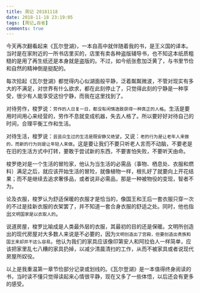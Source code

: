 ```yaml
---
title: 周记 20181118
date: 2018-11-18 23:19:05
tags: [周记,自省]
comments: true
---
```


今天再次翻看起来《瓦尔登湖》，一本自高中就伴随着我的书，是王义国的译本。当时是在家附近的一所书店里买的，店里有卖各种盗版辅导书，也不知这本纸质粗糙的是用了再生纸还是本身就是盗版的。不过，如今纸张愈加泛黄了，与书里节俭和自然的精神倒是挺配的。

每次拾起《瓦尔登湖》都觉得内心似湖面般平静，泛着粼粼微波，不管对现实有多大的不满足，对世界有什么欲求，都在此刻停止了，只觉得此刻的宁静是一种享受，很少有人能享受这份宁静，而我在这里找到了。

对待劳作，梭罗说：`劳作的人日复一日，都没有闲情逸致获得一种真正的人格`。生活是要用时间用心来经营的，劳作不息就变成机器，失去人格了。所以要好好对待自己的时间，合理平衡工作和生活。

对待生活，梭罗说：`芸芸众生过的生活是既安静又绝望`，又说：`老的行为是让老年人来做的，而新的行为则是让年轻人来做`。这是要让我们不要只听老人言而不动脑，不要老是在旧的生活方式中打转，要敢于尝试新的东西，不要害怕失败，不要听天由命。

梭罗绝对是一个生活的冒险家，他认为当生活的必需品（事物、栖息处、衣服和燃料）满足之后，就应该开始生活的冒险，就像植物一样，根扎好了就要向上开花结果；而不是继续去追求奢侈品，或者说非必需品，那是一种被物役的变现，智者不为。

论及衣服，梭罗认为舒适保暖的衣服才是恰当的，像国王和王后一套衣服只穿一次的不过是挂新衣服的衣架罢了，并不知道一套合身衣服的舒适之处。同时，他也指出`文明国家是以衣取人的`。

说道房屋，梭罗比喻成是人类最外层的衣服，其最初的目的还是保暖。文明所创造出的现代房屋对大多数人来说是不必要的，因为`文明创造出了宫殿，但要创造出贵族和国王来却并不这么容易`。他认为我们的家具应该像印第安人和阿拉伯人一样简单，应该把家里乱七八糟的家具扔掉，以减少清晨清扫的工作，从而不被家具或者说现代房屋所奴役。

以上是我重温第一章节俭部分记录或划线的。《瓦尔登湖》是一本值得终身阅读的书，当时读不懂只觉得读起来心情很平静，现在又多了一些体悟，以后还会有更多的感受。



